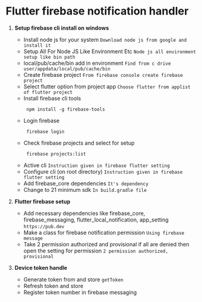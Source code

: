 # **Flutter firebase notification handler**

1. **Setup firebase cli install on windows**
    - Install node js for your system `Download node js from google and install it`
    - Setup All For Node JS Like Environment Etc `Node js all environment setup like bin path`
    - local/pub/cache/bin add in environment `Find from c drive user/appdata/local/pub/cache/bin`
    - Create firebase project `From firebase console create firebase project`
    - Select flutter option from project app `Choose flutter from applist of flutter project`
    - Install firebase cli tools
      ```shell
       npm install -g firebase-tools
      ```
    - Login firebase
      ```shell
       firebase login
      ```
    - Check firebase projects and select for setup
      ```shell
       firebase projects:list
      ```
    - Active cli `Instruction given in firebase flutter setting`
    - Configure cli (on root directory) `Instruction given in firebase flutter setting`
    - Add firebase_core dependencies `It's dependency`
    - Change to 21 minimum sdk `In build.gradle file`

2. **Flutter firebase setup**
    - Add necessary dependencies like firebase_core, firebase_messaging, flutter_local_notification,
      app_setting `https://pub.dev`
    - Make a class for firebase notification permission `Using firebase message`
    - Take 2 permission authorized and provisional if all are denied then open the setting for
      permission `2 permission authorized, provisional`

3. **Device token handle**
    - Generate token from and store `getToken`
    - Refresh token and store
    - Register token number in firebase messaging